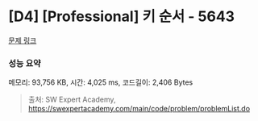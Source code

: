 # [D4] [Professional] 키 순서 - 5643 

[문제 링크](https://swexpertacademy.com/main/code/problem/problemDetail.do?contestProbId=AWXQsLWKd5cDFAUo) 

### 성능 요약

메모리: 93,756 KB, 시간: 4,025 ms, 코드길이: 2,406 Bytes



> 출처: SW Expert Academy, https://swexpertacademy.com/main/code/problem/problemList.do
